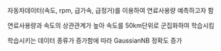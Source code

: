 자동차데이터(속도, rpm, 급가속, 급정거)를 이용하여 연료사용량 예측하고자 함

연료사용량과 속도의 상관관계가 높아 속도를 50km단위로 군집화하여 학습시킴

학습시키는 데이터 종류가 증가함에 따라 GaussianNB 정확도 증가
